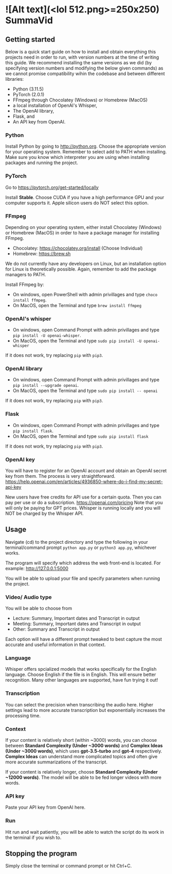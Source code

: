 # ![Alt text](<lol 512.png>=250x250) SummaVid

## Getting started

Below is a quick start guide on how to install and obtain everything this projects need in order to run, with version numbers at the time of writing this guide. We recommend installing the same versions as we did (by specifying version numbers and modifying the below given commands) as we cannot promise compatibility wihin the codebase and between different libraries:

- Python (3.11.5)
- PyTorch (2.0.1)
- FFmpeg through Chocolatey (Windows) or Homebrew (MacOS)
- a local installation of OpenAI's Whisper,
- The OpenAI library,
- Flask, and
- An API key from OpenAI.

### Python

Install Python by going to http://python.org. Choose the appropriate version for your operating system. Remember to select add to PATH when installing.
Make sure you know which interpreter you are using when installing packages and running the project.

### PyTorch

Go to https://pytorch.org/get-started/locally

Install **Stable**. Choose CUDA if you have a high performance GPU and your computer supports it. Apple silicon users do NOT select this option.

### FFmpeg

Depending on your operating system, either install Chocolatey (Windows) or Homebrew (MacOS) in order to have a package manager for installing FFmpeg.

- Chocolatey: https://chocolatey.org/install (Choose Individual)
- Homebrew: https://brew.sh

We do not currently have any developers on Linux, but an installation option for Linux is theoretically possible.
Again, remember to add the package managers to PATH.

Install FFmpeg by:

- On windows, open PowerShell with admin privillages and type `choco install ffmpeg`.
- On MacOS, open the Terminal and type `brew install ffmpeg `

### OpenAI's whisper

- On windows, open Command Prompt with admin privillages and type `pip install -U openai-whisper`.
- On MacOS, open the Terminal and type `sudo pip install -U openai-whisper `

If it does not work, try replacing `pip` with `pip3`.

### OpenAI library

- On windows, open Command Prompt with admin privillages and type `pip install --upgrade openai`.
- On MacOS, open the Terminal and type `sudo pip install -- openai `

If it does not work, try replacing `pip` with `pip3`.

### Flask

- On windows, open Command Prompt with admin privillages and type `pip install flask`.
- On MacOS, open the Terminal and type `sudo pip install flask `

If it does not work, try replacing `pip` with `pip3`.

### OpenAI key

You will have to register for an OpenAI account and obtain an OpenAI secret key from them. The process is very straightforward.
https://help.openai.com/en/articles/4936850-where-do-i-find-my-secret-api-key

New users have free credits for API use for a certain quota. Then you can pay per use or do a subscription.
https://openai.com/pricing
Note that you will only be paying for GPT prices. Whisper is running locally and you will NOT be charged by the Whisper API.

## Usage

Navigate (cd) to the project directory and type the following in your terminal/command prompt
`python app.py` or `python3 app.py`, whichever works.

The program will specify which address the web front-end is located. For example: http://127.0.0.1:5000

You will be able to upload your file and specify parameters when running the project.

### Video/ Audio type

You will be able to choose from

- Lecture: Summary, Important dates and Transcript in output
- Meeting: Summary, Important dates and Transcript in output
- Other: Summary and Transcript in output

Each option will have a different prompt tweaked to best capture the most accurate and useful information in that context.

### Language

Whisper offers spcialized models that works specifically for the English language. Choose English if the file is in English. This will ensure better recognition. Many other languages are supported, have fun trying it out!

### Transcription

You can select the precision when transcribing the audio here. Higher settings lead to more accurate transcription but exponentially increases the processing time.

### Context

If your content is relatively short (within ~3000) words, you can choose between **Standard Complexity (Under ~3000 words)** and **Complex Ideas (Under ~3000 words)**, which uses **gpt-3.5-turbo** and **gpt-4** respectively. **Complex Ideas** can understand more complicated topics and often give more accurate summarizations of the transcript.

If your content is relatively longer, choose **Standard Complexity (Under ~12000 words)**. The model will be able to be fed longer videos with more words.

### API key

Paste your API key from OpenAI here.

### Run

Hit run and wait patiently, you will be able to watch the script do its work in the terminal if you wish to.

## Stopping the program

Simply close the terminal or command prompt or hit Ctrl+C.
